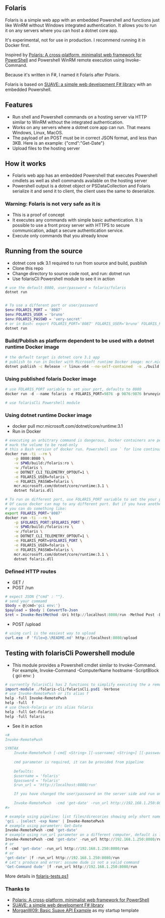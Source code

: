 ﻿
## Folaris

Folaris is a simple web app with an embedded Powershell and functions just like WinRM without Windows integrated authentication. It allows you to run it on any servers where you can host a dotnet core app.

It's experimental, not for use in production. I recommend running it in Docker first.

Inspired by [Polaris: A cross-platform, minimalist web framework for PowerShell](https://github.com/PowerShell/Polaris) and Powershell WinRM remote execution using Invoke-Command.

Because it's written in F#, I named it Folaris after Polaris.

Folaris is based on [SUAVE: a simple web development F# library](https://github.com/SuaveIO/suave) with an embedded Powershell.

## Features

* Run shell and Powershell commands on a hosting server via HTTP similar to WinRM without the integrated authentication.
* Works on any servers where a dotnet core app can run. That means Windows, Linux, MacOS.
* The payload of an POST must be in correct JSON format, and less than 3KB. Here is an example: {"cmd":"Get-Date"}
* Upload files to the hosting server

## How it works

* Folaris web app has an embedded Powershell that executes Powershell cmdlets as well as shell commands available on the hosting server
* Powershell output is a dotnet object or PSDataCollection<PSObject> and Folaris serialize it and send it to client, the client uses the same to deserialize.

### Warning: Folaris is not very safe as it is

* This is a proof of concept
* It executes any commands with simple basic authentication. It is possible to use a front proxy server with HTTPS to secure communication, adapt a secure authentication service.
* Execute only commands that you already know

## Running from the source

* dotnet core sdk 3.1 required to run from source and build, pusblish
* Clone this repo
* Change directory to source code root, and run: dotnet run
* Use folarisCli Powershell module to see it in action
```powershell
# use the default 8080, user/password = folaris/folaris
dotnet run


# To use a different port or user/password
$env:FOLARIS_PORT = '8087'
$env:FOLARIS_USER = 'bruno'
$env:FOLARIS_PASSWD = 'very-secret'
# or in Bash: export FOLARIS_PORT='8087' FOLARIS_USER='bruno' FOLARIS_PASSWD='very-secret'
dotnet run
```

### Build/Publish as platform dependent to be used with a dotnet runtime Docker image

```bash
# the default target is dotnet core 3.1 app
# publish to run in Docker with Microsoft runtime Docker image: mcr.microsoft.com/dotnet/core/runtime:3.1
dotnet publish -c Release -r linux-x64 --no-self-contained  -o ./build
```

### Using published folaris Docker image

```powershell
# use FOLARIS_PORT variable to set your port, defaults to 8080
docker run -d --name folaris -e FOLARIS_PORT=9876 -p 9876:9876 brunoyin/folaris

# use folarisCli Powershell module

```

### Using dotnet runtime Docker image

* docker pull mcr.microsoft.com/dotnet/core/runtime:3.1
* Run in Docker

```bash
# executing an arbitrary command is dangerous, Docker containers are perfect for testing
# mark the volume to be read-only
# this a Bash version of docker run. Powershell use ` for line continuation
docker run -ti --rm \
	-p 8080:8080 \
	-v $PWD/build:/folaris:ro \
	-w /folaris \
	-e DOTNET_CLI_TELEMETRY_OPTOUT=1 \
	-e FOLARIS_USER=folaris \
	-e FOLARIS_PASSWD=folaris \
	mcr.microsoft.com/dotnet/core/runtime:3.1 \
	dotnet folaris.dll

# To run on different port, use FOLARIS_PORT variable to set the your port
# Of cause docker can map to any different port. But if you have another container already using port 8080 internally
# you can do something like:
export FOLARIS_PORT='8087'
docker run -ti --rm \
	-p $FOLARIS_PORT:$FOLARIS_PORT \
	-v $PWD/build:/folaris:ro \
	-w /folaris \
	-e DOTNET_CLI_TELEMETRY_OPTOUT=1 \
	-e FOLARIS_PORT=$FOLARIS_PORT \
	-e FOLARIS_USER=folaris \
	-e FOLARIS_PASSWD=folaris \
	mcr.microsoft.com/dotnet/core/runtime:3.1 \
	dotnet folaris.dll
```

### Defined HTTP routes

* GET / 
* POST /run
```powershell
# expect JSON {"cmd" : ""}. 
# send your commamd
$body = @{cmd='gci env:'}
$payload = $body | ConvertTo-Json
$ret = Invoke-RestMethod -Uri http://localhost:8080/run -Method Post -Body $payload
```
* POST /upload
```powershell
# using curl is the easiest way to upload
curl.exe -F 'file=@.\README.md' http://localhost:8080/upload
```

## Testing with folarisCli Powershell module

* This module provides a Powershell cmdlet similar to Invoke-Command. For example, Invoke-Command -ComputerName hostname -ScriptBlock { gci env: }

```powershell
# currently folarisCli has 2 functions to simplify executing the a remote command
import-module ./folaris-cli/folarisCli.psd1 -Verbose
# use Invoke-RemotePwsh or its alias f
help -full Invoke-RemotePwsh
help -full  f
# use Check-Folaris or its alias folaris
help -full Get-Folaris
help -full folaris
```
* See it in action

```powershell
<# 
Invoke-RemotePwsh

SYNTAX
    Invoke-RemotePwsh [-cmd] <String> [[-username] <String>] [[-password] <String>] [[-run_url] <String>]
    
    cmd parameter is required, it can be provided from pipeline
    
    Defaults:
    $username = 'folaris'
    $password = 'folaris'
    $run_url = 'http://localhost:8080/run'

    If you have changed the user/password on the server side and run on a different computer, you will need to run like this:
    
    Invoke-RemotePwsh  -cmd 'get-date' -run_url http://192.168.1.250:8080/run -username 'changed-user' -password 'chnaged-password'
#>

# example using pipeline: list files/direcories showing only short names
'gci . |select -exp Name' | Invoke-RemotePwsh
# example using parameter: Get-Date
Invoke-RemotePwsh -cmd 'get-date'
# example using run_url parameter on a different computer, default is localhost
Invoke-RemotePwsh -cmd 'get-date' -run_url http://192.168.1.250:8080/run
# or 
f -cmd 'get-date' -run_url http://192.168.1.250:8080/run
# or
'get-date' |f -run_url http://192.168.1.250:8080/run
# Let's produce and error: assume dude is not a valid command
'Get-Command dude' |f -run_url http://192.168.1.250:8080/run
```

More details in [folaris-tests.ps1 ](folaris-tests.ps1)


### Thanks to

* [Polaris: A cross-platform, minimalist web framework for PowerShell](https://github.com/PowerShell/Polaris) 
* [SUAVE: a simple web development F# library](https://github.com/SuaveIO/suave)
* [MorganW09: Basic Suave API Example](https://github.com/MorganW09/SuaveAPI) as my startup template
